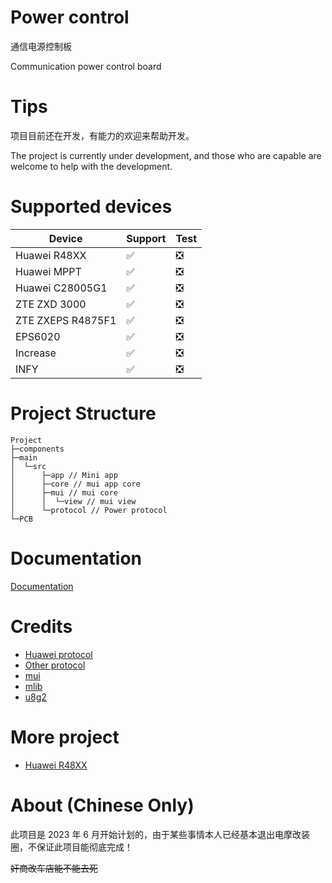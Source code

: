 # Power control

通信电源控制板

Communication power control board

# Tips

项目目前还在开发，有能力的欢迎来帮助开发。

The project is currently under development, and those who are capable are welcome to help with the development.

# Supported devices

| Device            | Support | Test |
| ----------------- | ------- | ---- |
| Huawei R48XX      | ✅      | ❎   |
| Huawei MPPT       | ✅      | ❎   |
| Huawei C28005G1   | ✅      | ❎   |
| ZTE ZXD 3000      | ✅      | ❎   |
| ZTE ZXEPS R4875F1 | ✅      | ❎   |
| EPS6020           | ✅      | ❎   |
| Increase          | ✅      | ❎   |
| INFY              | ✅      | ❎   |

# Project Structure

```
Project
├─components
├─main
│  └─src
│      ├─app // Mini app
│      ├─core // mui app core
│      ├─mui // mui core
│      │  └─view // mui view
│      └─protocol // Power protocol
└─PCB
```

# Documentation

[Documentation](/doc)

# Credits

- [Huawei protocol](https://github.com/BotoX/huawei-r48xx-esp32)
- [Other protocol](https://github.com/577fkj/Dump-CANControl)
- [mui](https://github.com/solosky/pixl.js)
- [mlib](https://github.com/P-p-H-d/mlib)
- [u8g2](https://github.com/olikraus/u8g2)

# More project

- [Huawei R48XX](https://github.com/stars/577fkj/lists/huawei-r48xx)

# About (Chinese Only)

此项目是 2023 年 6 月开始计划的，由于某些事情本人已经基本退出电摩改装圈，不保证此项目能彻底完成！

~~奸商改车店能不能去死~~
